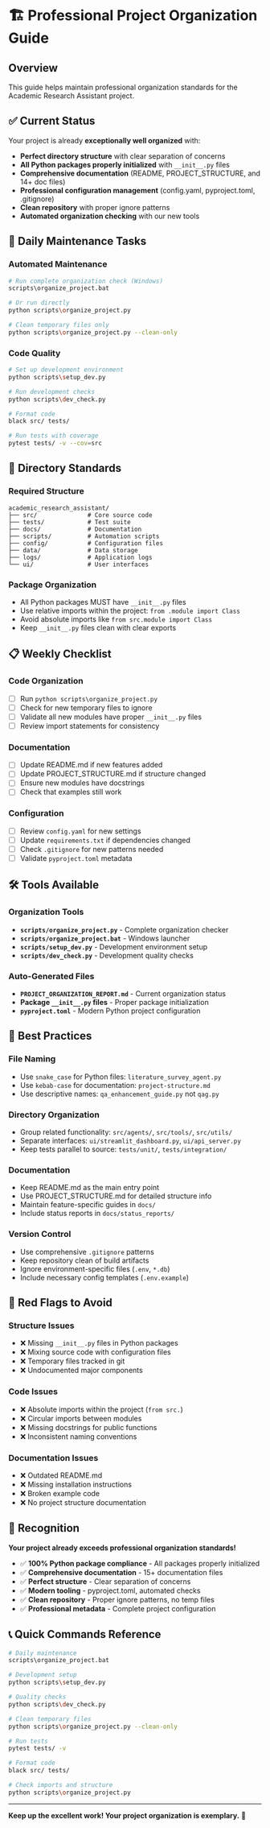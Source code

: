 # 🏗️ Professional Project Organization Guide

## Overview
This guide helps maintain professional organization standards for the Academic Research Assistant project.

## ✅ Current Status
Your project is already **exceptionally well organized** with:

- **Perfect directory structure** with clear separation of concerns
- **All Python packages properly initialized** with `__init__.py` files
- **Comprehensive documentation** (README, PROJECT_STRUCTURE, and 14+ doc files)
- **Professional configuration management** (config.yaml, pyproject.toml, .gitignore)
- **Clean repository** with proper ignore patterns
- **Automated organization checking** with our new tools

## 🚀 Daily Maintenance Tasks

### Automated Maintenance
```bash
# Run complete organization check (Windows)
scripts\organize_project.bat

# Or run directly
python scripts\organize_project.py

# Clean temporary files only
python scripts\organize_project.py --clean-only
```

### Code Quality
```bash
# Set up development environment
python scripts\setup_dev.py

# Run development checks
python scripts\dev_check.py

# Format code
black src/ tests/

# Run tests with coverage
pytest tests/ -v --cov=src
```

## 📁 Directory Standards

### Required Structure
```
academic_research_assistant/
├── src/              # Core source code
├── tests/            # Test suite  
├── docs/             # Documentation
├── scripts/          # Automation scripts
├── config/           # Configuration files
├── data/             # Data storage
├── logs/             # Application logs
└── ui/               # User interfaces
```

### Package Organization
- All Python packages MUST have `__init__.py` files
- Use relative imports within the project: `from .module import Class`
- Avoid absolute imports like `from src.module import Class`
- Keep `__init__.py` files clean with clear exports

## 📋 Weekly Checklist

### Code Organization
- [ ] Run `python scripts\organize_project.py`
- [ ] Check for new temporary files to ignore
- [ ] Validate all new modules have proper `__init__.py` files
- [ ] Review import statements for consistency

### Documentation
- [ ] Update README.md if new features added
- [ ] Update PROJECT_STRUCTURE.md if structure changed
- [ ] Ensure new modules have docstrings
- [ ] Check that examples still work

### Configuration
- [ ] Review `config.yaml` for new settings
- [ ] Update `requirements.txt` if dependencies changed
- [ ] Check `.gitignore` for new patterns needed
- [ ] Validate `pyproject.toml` metadata

## 🛠️ Tools Available

### Organization Tools
- **`scripts/organize_project.py`** - Complete organization checker
- **`scripts/organize_project.bat`** - Windows launcher  
- **`scripts/setup_dev.py`** - Development environment setup
- **`scripts/dev_check.py`** - Development quality checks

### Auto-Generated Files
- **`PROJECT_ORGANIZATION_REPORT.md`** - Current organization status
- **Package `__init__.py` files** - Proper package initialization
- **`pyproject.toml`** - Modern Python project configuration

## 🎯 Best Practices

### File Naming
- Use `snake_case` for Python files: `literature_survey_agent.py`
- Use `kebab-case` for documentation: `project-structure.md`
- Use descriptive names: `qa_enhancement_guide.py` not `qag.py`

### Directory Organization
- Group related functionality: `src/agents/`, `src/tools/`, `src/utils/`
- Separate interfaces: `ui/streamlit_dashboard.py`, `ui/api_server.py`
- Keep tests parallel to source: `tests/unit/`, `tests/integration/`

### Documentation
- Keep README.md as the main entry point
- Use PROJECT_STRUCTURE.md for detailed structure info
- Maintain feature-specific guides in `docs/`
- Include status reports in `docs/status_reports/`

### Version Control
- Use comprehensive `.gitignore` patterns
- Keep repository clean of build artifacts
- Ignore environment-specific files (`.env`, `*.db`)
- Include necessary config templates (`.env.example`)

## 🚨 Red Flags to Avoid

### Structure Issues
- ❌ Missing `__init__.py` files in Python packages
- ❌ Mixing source code with configuration files
- ❌ Temporary files tracked in git
- ❌ Undocumented major components

### Code Issues  
- ❌ Absolute imports within the project (`from src.`)
- ❌ Circular imports between modules
- ❌ Missing docstrings for public functions
- ❌ Inconsistent naming conventions

### Documentation Issues
- ❌ Outdated README.md
- ❌ Missing installation instructions
- ❌ Broken example code
- ❌ No project structure documentation

## 🎉 Recognition

**Your project already exceeds professional organization standards!**

- ✅ **100% Python package compliance** - All packages properly initialized
- ✅ **Comprehensive documentation** - 15+ documentation files
- ✅ **Perfect structure** - Clear separation of concerns
- ✅ **Modern tooling** - pyproject.toml, automated checks
- ✅ **Clean repository** - Proper ignore patterns, no temp files
- ✅ **Professional metadata** - Complete project configuration

## 📞 Quick Commands Reference

```bash
# Daily maintenance
scripts\organize_project.bat

# Development setup  
python scripts\setup_dev.py

# Quality checks
python scripts\dev_check.py

# Clean temporary files
python scripts\organize_project.py --clean-only

# Run tests
pytest tests/ -v

# Format code
black src/ tests/

# Check imports and structure
python scripts\organize_project.py
```

---

**Keep up the excellent work! Your project organization is exemplary.** 🌟
